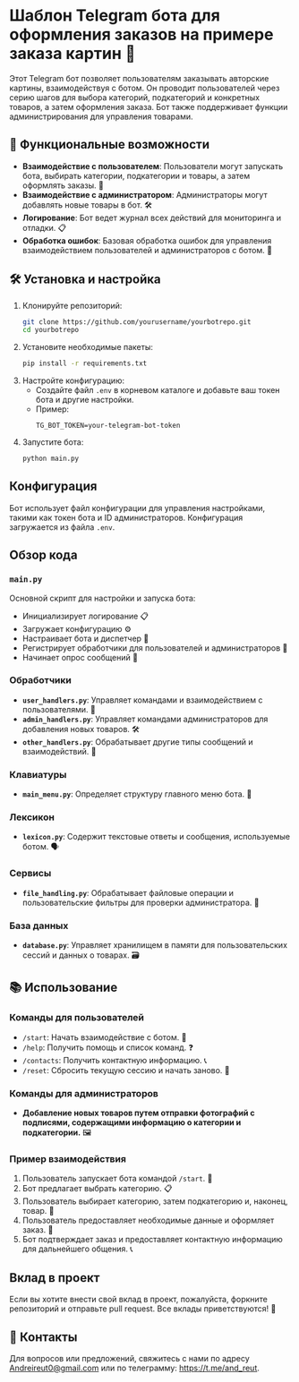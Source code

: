 # Шаблон Telegram бота для оформления заказов на примере заказа картин 🎨

Этот Telegram бот позволяет пользователям заказывать авторские картины, взаимодействуя с ботом. Он проводит пользователей через серию шагов для выбора категорий, подкатегорий и конкретных товаров, а затем оформления заказа. Бот также поддерживает функции администрирования для управления товарами.

## 🌟 Функциональные возможности

- **Взаимодействие с пользователем**: Пользователи могут запускать бота, выбирать категории, подкатегории и товары, а затем оформлять заказы. 🛒
- **Взаимодействие с администратором**: Администраторы могут добавлять новые товары в бот. 🛠️
- **Логирование**: Бот ведет журнал всех действий для мониторинга и отладки. 📋
- **Обработка ошибок**: Базовая обработка ошибок для управления взаимодействием пользователей и администраторов с ботом. 🚨

## 🛠️ Установка и настройка

1. Клонируйте репозиторий:
    ```sh
    git clone https://github.com/yourusername/yourbotrepo.git
    cd yourbotrepo
    ```
2. Установите необходимые пакеты:
    ```sh
    pip install -r requirements.txt
    ```
3. Настройте конфигурацию:
    - Создайте файл `.env` в корневом каталоге и добавьте ваш токен бота и другие настройки.
    - Пример:
      ```env
      TG_BOT_TOKEN=your-telegram-bot-token
      ```
4. Запустите бота:
    ```sh
    python main.py
    ```

## Конфигурация

Бот использует файл конфигурации для управления настройками, такими как токен бота и ID администраторов. Конфигурация загружается из файла `.env`.

## Обзор кода

### `main.py`

Основной скрипт для настройки и запуска бота:
- Инициализирует логирование 📋
- Загружает конфигурацию ⚙️
- Настраивает бота и диспетчер 🤖
- Регистрирует обработчики для пользователей и администраторов 👥
- Начинает опрос сообщений 📨

### Обработчики

- **`user_handlers.py`**: Управляет командами и взаимодействием с пользователями. 👤
- **`admin_handlers.py`**: Управляет командами администраторов для добавления новых товаров. 🛠️
- **`other_handlers.py`**: Обрабатывает другие типы сообщений и взаимодействий. 💬

### Клавиатуры

- **`main_menu.py`**: Определяет структуру главного меню бота. 📜

### Лексикон

- **`lexicon.py`**: Содержит текстовые ответы и сообщения, используемые ботом. 🗣️

### Сервисы

- **`file_handling.py`**: Обрабатывает файловые операции и пользовательские фильтры для проверки администратора. 📂

### База данных

- **`database.py`**: Управляет хранилищем в памяти для пользовательских сессий и данных о товарах. 🗃️

## 📚 Использование

### Команды для пользователей

- `/start`: Начать взаимодействие с ботом. 🚀
- `/help`: Получить помощь и список команд. ❓
- `/contacts`: Получить контактную информацию. 📞
- `/reset`: Сбросить текущую сессию и начать заново. 🔄

### Команды для администраторов

- **Добавление новых товаров путем отправки фотографий с подписями, содержащими информацию о категории и подкатегории.** 🖼️

### Пример взаимодействия

1. Пользователь запускает бота командой `/start`. 🚀
2. Бот предлагает выбрать категорию. 📋
3. Пользователь выбирает категорию, затем подкатегорию и, наконец, товар. 🎨
4. Пользователь предоставляет необходимые данные и оформляет заказ. 📝
5. Бот подтверждает заказ и предоставляет контактную информацию для дальнейшего общения. 📞

## Вклад в проект

Если вы хотите внести свой вклад в проект, пожалуйста, форкните репозиторий и отправьте pull request. Все вклады приветствуются! 🤝

## 📧 Контакты
Для вопросов или предложений, свяжитесь с нами по адресу Andreireut0@gmail.com или по телеграмму: https://t.me/and_reut.
